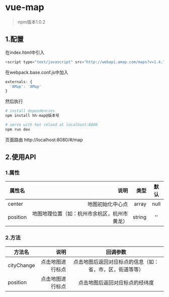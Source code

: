 # vue-map

> npm版本1.0.2

## 1.配置

在index.html中引入
```javascript
<script type="text/javascript" src="http://webapi.amap.com/maps?v=1.4.7&key=e7e6678466c0f99679aa8fe87f1d9783"></script>
```

在webpack.base.conf.js中加入
```javascript
externals: {
  'AMap': 'AMap'
}
```

然后执行

``` bash
# install dependencies
npm install hh-map@版本号

# serve with hot reload at localhost:8080
npm run dev
```

页面路由
http://localhost:8080/#/map

## 2.使用API

### 1.属性
| 属性名     |  说明 | 类型   |  默认  |
| --------   | -----:  | -----:  | :----:  |
| center     | 地图初始化中心点 | array |   null     |
| position   | 地图地理位置（如：杭州市余杭区，杭州市黄龙） |   string   |   ''   |

### 2.方法
| 方法名        | 说明   |  回调参数  |
| --------   | -----:  | :----:  |
| cityChange     | 点击地图进行标点 |   点击地图后返回对应标点的信息（如：省，市，区，街道等等）    |
| position        |   点击地图进行标点   |   点击地图后返回对应标点的经纬度   |
